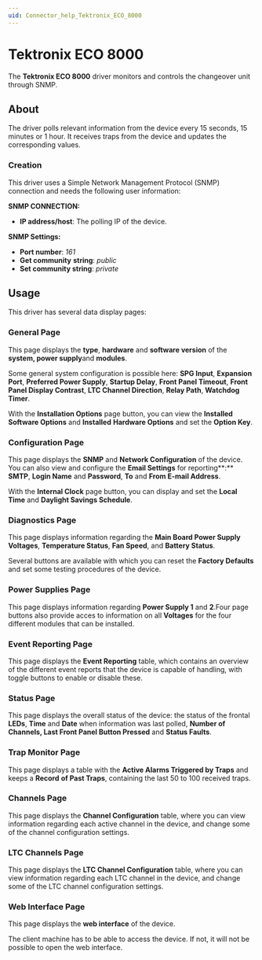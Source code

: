 ```yaml
---
uid: Connector_help_Tektronix_ECO_8000
---
```


# Tektronix ECO 8000

The **Tektronix ECO 8000** driver monitors and controls the changeover unit through SNMP.

## About

The driver polls relevant information from the device every 15 seconds, 15 minutes or 1 hour. It receives traps from the device and updates the corresponding values.

### Creation

This driver uses a Simple Network Management Protocol (SNMP) connection and needs the following user information:

**SNMP CONNECTION:**

- **IP address/host**: The polling IP of the device.

**SNMP Settings:**

- **Port number**: *161*
- **Get community** **string**: *public*
- **Set community string**: *private*

## Usage

This driver has several data display pages:

### General Page

This page displays the **type**, **hardware** and **software version** of the **system, power supply**and **modules**.

Some general system configuration is possible here: **SPG Input**, **Expansion Port**, **Preferred Power Supply**, **Startup Delay**, **Front Panel Timeout**, **Front Panel Display Contrast**, **LTC Channel Direction**, **Relay Path**, **Watchdog Timer**.

With the **Installation Options** page button, you can view the **Installed Software Options** and **Installed** **Hardware Options** and set the **Option Key**.

### Configuration Page

This page displays the **SNMP** and **Network Configuration** of the device. You can also view and configure the **Email Settings** for reporting**:** **SMTP**, **Login Name** and **Password**, **To** and **From E-mail Address**.

With the **Internal Clock** page button, you can display and set the **Local Time** and **Daylight Savings Schedule**.

### Diagnostics Page

This page displays information regarding the **Main Board Power Supply Voltages**, **Temperature Status**, **Fan Speed**, and **Battery Status**.

Several buttons are available with which you can reset the **Factory Defaults** and set some testing procedures of the device.

### Power Supplies Page

This page displays information regarding **Power Supply 1** and **2**.Four page buttons also provide acces to information on all **Voltages** for the four different modules that can be installed.

### Event Reporting Page

This page displays the **Event Reporting** table, which contains an overview of the different event reports that the device is capable of handling, with toggle buttons to enable or disable these.

### Status Page

This page displays the overall status of the device: the status of the frontal **LEDs**, **Time** and **Date** when information was last polled, **Number of Channels, Last Front Panel Button Pressed** and **Status Faults**.

### Trap Monitor Page

This page displays a table with the **Active Alarms Triggered by Traps** and keeps a **Record** **of Past Traps**, containing the last 50 to 100 received traps.

### Channels Page

This page displays the **Channel Configuration** table, where you can view information regarding each active channel in the device, and change some of the channel configuration settings.

### LTC Channels Page

This page displays the **LTC Channel Configuration** table, where you can view information regarding each LTC channel in the device, and change some of the LTC channel configuration settings.

### Web Interface Page

This page displays the **web interface** of the device.

The client machine has to be able to access the device. If not, it will not be possible to open the web interface.
